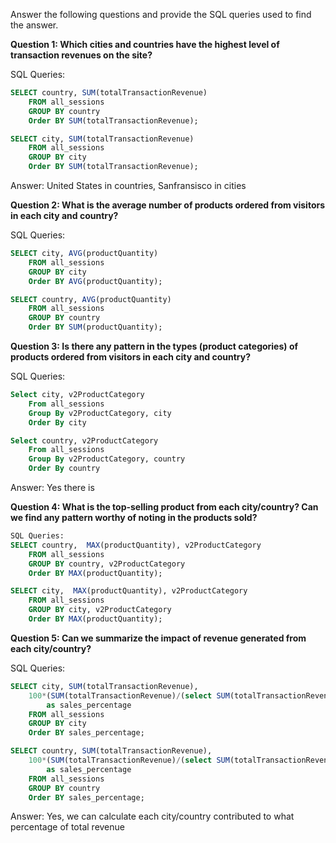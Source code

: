 Answer the following questions and provide the SQL queries used to find the answer.

    
**Question 1: Which cities and countries have the highest level of transaction revenues on the site?**


SQL Queries:

```SQL
SELECT country, SUM(totalTransactionRevenue)
	FROM all_sessions
	GROUP BY country
	Order BY SUM(totalTransactionRevenue);

SELECT city, SUM(totalTransactionRevenue)
	FROM all_sessions
	GROUP BY city
	Order BY SUM(totalTransactionRevenue);
```
Answer: United States in countries, Sanfransisco in cities




**Question 2: What is the average number of products ordered from visitors in each city and country?**


SQL Queries:
```SQL
SELECT city, AVG(productQuantity)
	FROM all_sessions
	GROUP BY city
	Order BY AVG(productQuantity);

SELECT country, AVG(productQuantity)
	FROM all_sessions
	GROUP BY country
	Order BY SUM(productQuantity);
```

**Question 3: Is there any pattern in the types (product categories) of products ordered from visitors in each city and country?**


SQL Queries:
```SQL
Select city, v2ProductCategory 
	From all_sessions 
	Group By v2ProductCategory, city
	Order By city

Select country, v2ProductCategory 
	From all_sessions 
	Group By v2ProductCategory, country
	Order By country
```

Answer: Yes there is

**Question 4: What is the top-selling product from each city/country? Can we find any pattern worthy of noting in the products sold?**

``` SQL
SQL Queries:
SELECT country,  MAX(productQuantity), v2ProductCategory
	FROM all_sessions
	GROUP BY country, v2ProductCategory	
	Order BY MAX(productQuantity);

SELECT city,  MAX(productQuantity), v2ProductCategory
	FROM all_sessions
	GROUP BY city, v2ProductCategory	
	Order BY MAX(productQuantity);
```


**Question 5: Can we summarize the impact of revenue generated from each city/country?**

SQL Queries:

``` SQL
SELECT city, SUM(totalTransactionRevenue),
    100*(SUM(totalTransactionRevenue)/(select SUM(totalTransactionRevenue) from all_sessions)) 
        as sales_percentage
	FROM all_sessions
	GROUP BY city
	Order BY sales_percentage;

SELECT country, SUM(totalTransactionRevenue),
    100*(SUM(totalTransactionRevenue)/(select SUM(totalTransactionRevenue) from all_sessions)) 
        as sales_percentage
	FROM all_sessions
	GROUP BY country
	Order BY sales_percentage;
```

Answer:
Yes, we can calculate each city/country contributed to what percentage of total revenue






